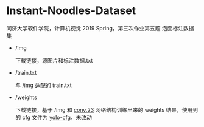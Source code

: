 # Instant-Noodles-Dataset
同济大学软件学院，计算机视觉 2019 Spring，第三次作业第五题 泡面标注数据集

* /img

  下载链接，源图片和标注数据.txt

* /train.txt

  与 /img 适配的 train.txt 

* /weights

  下载链接，基于 /img 和 [conv.23](http://pjreddie.com/media/files/darknet19_448.conv.23) 网络结构训练出来的 weights 结果，使用到的 cfg 文件为 [yolo-cfg](https://github.com/AlexeyAB/Yolo_mark/blob/master/x64/Release/yolo-obj.cfg)，未改动

